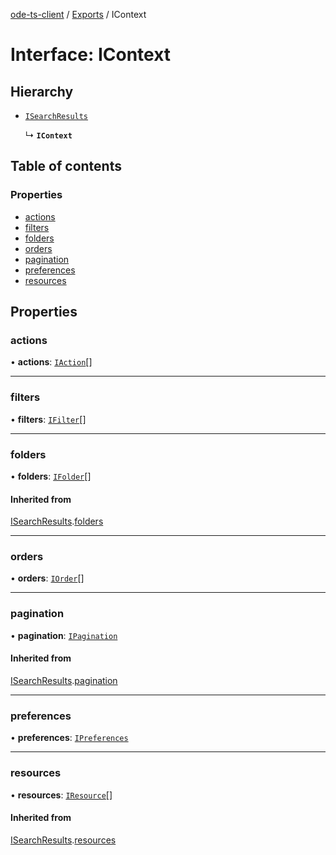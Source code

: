 [ode-ts-client](../README.md) / [Exports](../modules.md) / IContext

# Interface: IContext

## Hierarchy

- [`ISearchResults`](ISearchResults.md)

  ↳ **`IContext`**

## Table of contents

### Properties

- [actions](IContext.md#actions)
- [filters](IContext.md#filters)
- [folders](IContext.md#folders)
- [orders](IContext.md#orders)
- [pagination](IContext.md#pagination)
- [preferences](IContext.md#preferences)
- [resources](IContext.md#resources)

## Properties

### actions

• **actions**: [`IAction`](IAction.md)[]

___

### filters

• **filters**: [`IFilter`](IFilter.md)[]

___

### folders

• **folders**: [`IFolder`](IFolder.md)[]

#### Inherited from

[ISearchResults](ISearchResults.md).[folders](ISearchResults.md#folders)

___

### orders

• **orders**: [`IOrder`](IOrder.md)[]

___

### pagination

• **pagination**: [`IPagination`](IPagination.md)

#### Inherited from

[ISearchResults](ISearchResults.md).[pagination](ISearchResults.md#pagination)

___

### preferences

• **preferences**: [`IPreferences`](IPreferences.md)

___

### resources

• **resources**: [`IResource`](IResource.md)[]

#### Inherited from

[ISearchResults](ISearchResults.md).[resources](ISearchResults.md#resources)
